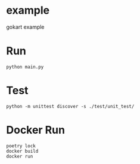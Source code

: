 # example

gokart example


# Run

```
python main.py
```

# Test

```
python -m unittest discover -s ./test/unit_test/
```


# Docker Run

```
poetry lock
docker build
docker run
```
